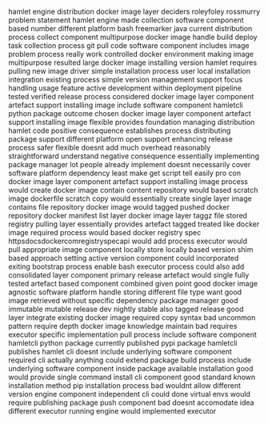 hamlet engine distribution docker image layer deciders roleyfoley rossmurry problem statement hamlet engine made collection software component based number different platform bash freemarker java current distribution process collect component multipurpose docker image handle build deploy task collection process git pull code software component includes image problem process really work controlled docker environment making image multipurpose resulted large docker image installing version hamlet requires pulling new image driver simple installation process user local installation integration existing process simple version management support focus handling usage feature active development within deployment pipeline tested verified release process considered docker image layer component artefact support installing image include software component hamletcli python package outcome chosen docker image layer component artefact support installing image flexible provides foundation managing distribution hamlet code positive consequence establishes process distributing package support different platform open support enhancing release process safer flexible doesnt add much overhead reasonably straightforward understand negative consequence essentially implementing package manager lot people already implement doesnt necessarily cover software platform dependency least make get script tell easily pro con docker image layer component artefact support installing image process would create docker image contain content repository would based scratch image dockerfile scratch copy would essentially create single layer image contains file repository docker image would tagged pushed docker repository docker manifest list layer docker image layer taggz file stored registry pulling layer essentially provides artefact tagged treated like docker image required process would based docker registry spec httpsdocsdockercomregistryspecapi would add process executor would pull appropriate image component locally store locally based version shim based approach setting active version component could incorporated exiting bootstrap process enable bash executor process could also add consolidated layer component primary release artefact would single fully tested artefact based component combined given point good docker image agnostic software platform handle storing different file type want good image retrieved without specific dependency package manager good immutable mutable release dev nightly stable also tagged release good layer integrate existing docker image required copy syntax bad uncommon pattern require depth docker image knowledge maintain bad requires executor specific implementation pull process include software component hamletcli python package currently published pypi package hamletcli publishes hamlet cli doesnt include underlying software component required cli actually anything could extend package build process include underlying software component inside package available installation good would provide single command install cli component good standard known installation method pip installation process bad wouldnt allow different version engine component independent cli could done virtual envs would require publishing package push component bad doesnt accomodate idea different executor running engine would implemented executor